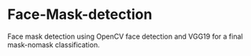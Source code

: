 # Face-Mask-detection
Face mask detection using OpenCV face detection and VGG19 for a final mask-nomask classification.
